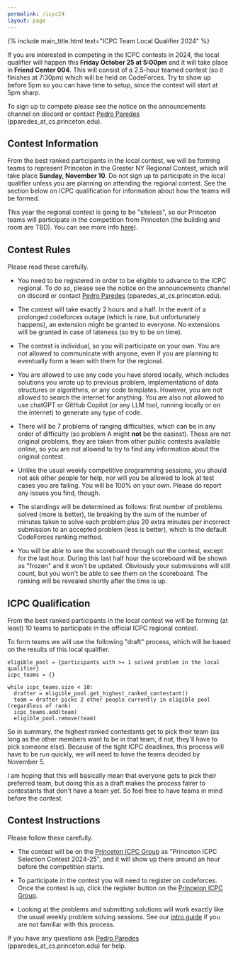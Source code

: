 ```yaml
---
permalink: /icpc24
layout: page
---
```


{% include main_title.html text="ICPC Team Local Qualifier 2024" %}

If you are interested in competing in the ICPC contests in 2024, the
local qualifier will happen this **Friday October 25 at 5:00pm**
and it will take place in **Friend Center 004**. This will consist of
a 2.5-hour teamed contest (so it finishes at 7:30pm) which will be
held on CodeForces. Try to show up before 5pm so you can have time to
setup, since the contest will start at 5pm sharp.

To sign up to compete please see the notice on the announcements
channel on discord or contact [Pedro
Paredes](https://www.cs.princeton.edu/~pparedes/)
(pparedes_at_cs.princeton.edu).

## Contest Information

From the best ranked participants in the local contest, we will be
forming teams to represent Princeton in the Greater NY Regional
Contest, which will take place **Sunday, November 10**. Do not sign up
to participate in the local qualifier unless you are planning on
attending the regional contest. See the section below on ICPC
qualification for information about how the teams will be formed.

This year the regional contest is going to be "siteless", so our
Princeton teams will participate in the competition from Princeton
(the building and room are TBD). You can see more info
[here](https://gny.na.icpc.global/)).

## Contest Rules

Please read these carefully.

* You need to be registered in order to be eligible to advance to the
  ICPC regional. To do so, please see the notice on the announcements
  channel on discord or contact [Pedro
  Paredes](https://www.cs.princeton.edu/~pparedes/)
  (pparedes_at_cs.princeton.edu).

* The contest will take exactly 2 hours and a half. In the event of a
  prolonged codeforces outage (which is rare, but unfortunately happens),
  an extension might be granted to everyone. No extensions will be
  granted in case of lateness (so try to be on time).

* The contest is individual, so you will participate on your own. You
  are not allowed to communicate with anyone, even if you are planning
  to eventually form a team with them for the regional.

* You are allowed to use any code you have stored locally, which
  includes solutions you wrote up to previous problem, implementations
  of data structures or algorithms, or any code templates. However,
  you are not allowed to search the internet for anything. You are
  also not allowed to use chatGPT or GitHub Copilot (or any LLM tool,
  running locally or on the internet) to generate any type of code.

* There will be 7 problems of ranging difficulties, which can be in
  any order of difficulty (so problem A might **not** be the
  easiest). These are not original problems, they are taken from other
  public contests available online, so you are not allowed to try to
  find any information about the original contest.

* Unlike the usual weekly competitive programming sessions, you should
  not ask other people for help, nor will you be allowed to look at
  test cases you are failing. You will be 100% on your own. Please do
  report any issues you find, though.

* The standings will be determined as follows: first number of
  problems solved (more is better), tie breaking by the sum of the
  number of minutes taken to solve each problem plus 20 extra minutes
  per incorrect submission to an accepted problem (less is better),
  which is the default CodeForces ranking method.

* You will be able to see the scoreboard through out the contest,
  except for the last hour. During this last half hour the scoreboard
  will be shown as "frozen" and it won't be updated. Obviously your
  submissions will still count, but you won't be able to see them on
  the scoreboard. The ranking will be revealed shortly after the time
  is up.

## ICPC Qualification

From the best ranked participants in the local contest we will be
forming (at least) 10 teams to participate in the official ICPC
regional contest.

To form teams we will use the following "draft" process, which will be
based on the results of this local qualifier.

```
eligible_pool = {participants with >= 1 solved problem in the local qualifier}
icpc_teams = {}

while icpc_teams.size < 10:
  drafter = eligible_pool.get_highest_ranked_contestant()
  team = drafter picks 2 other people currently in eligible pool (regardless of rank)
  icpc_teams.add(team)
  eligible_pool.remove(team)
```

So in summary, the highest ranked contestants get to pick their team
(as long as the other members want to be in that team, if not, they'll
have to pick someone else). Because of the tight ICPC deadlines, this
process will have to be run quickly, we will need to have the teams
decided by November 5.

I am hoping that this will basically mean that everyone gets to pick
their preferred team, but doing this as a draft makes the process
fairer to contestants that don't have a team yet. So feel free to have
teams in mind before the contest.

## Contest Instructions

Please follow these carefully.

* The contest will be on the [Princeton ICPC
  Group](https://codeforces.com/group/hNnRWqFua0/contests) as
  "Princeton ICPC Selection Contest 2024-25", and it will show up
  there around an hour before the competition starts.
  
* To participate in the contest you will need to register on
  codeforces. Once the contest is up, click the register button on the
  [Princeton ICPC
  Group](https://codeforces.com/group/hNnRWqFua0/contests).

* Looking at the problems and submitting solutions will work exactly
  like the usual weekly problem solving sessions. See our [intro
  guide](https://competitive-programming.cs.princeton.edu/intro_guide)
  if you are not familiar with this process.

If you have any questions ask [Pedro
Paredes](https://www.cs.princeton.edu/~pparedes/)
(pparedes_at_cs.princeton.edu) for help.